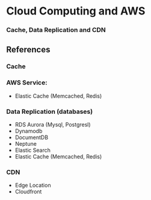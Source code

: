 # Cloud Computing and AWS
### Cache, Data Replication and CDN

## References

### Cache
### AWS Service:
- Elastic Cache (Memcached, Redis)


### Data Replication (databases)
- RDS Aurora (Mysql, Postgresl)
- Dynamodb
- DocumentDB
- Neptune
- Elastic Search
- Elastic Cache (Memcached, Redis)

### CDN
- Edge Location
- Cloudfront









  
  
  
  
  
  
  
 

